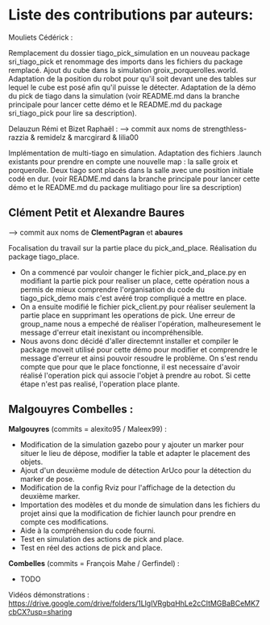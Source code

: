 # Liste des contributions par auteurs:

Mouliets Cédérick : 

Remplacement du dossier tiago_pick_simulation en un nouveau package sri_tiago_pick et renommage des imports dans les fichiers du package remplacé. Ajout du cube dans la simulation groix_porquerolles.world. Adaptation de la position du robot pour qu'il soit devant une des tables sur lequel le cube est posé afin qu'il puisse le détecter. Adaptation de la démo du pick de tiago dans la simulation (voir README.md dans la branche principale pour lancer cette démo et le README.md du package sri_tiago_pick pour lire sa description).


Delauzun Rémi et Bizet Raphaël :
--> commit aux noms de strengthless-razzia & remidelz & marcgirard & lilia00

Implémentation de multi-tiago en simulation. Adaptation des fichiers .launch existants pour prendre en compte une nouvelle map : la salle groix et porquerolle. Deux tiago sont placés dans la salle avec une position initiale codé en dur. (voir README.md dans la branche principale pour lancer cette démo et le README.md du package mulitiago pour lire sa description)

## Clément Petit et Alexandre Baures
--> commit aux noms de **ClementPagran** et **abaures**

Focalisation du travail sur la partie place du pick_and_place. Réalisation du package tiago_place.
- On a commencé par vouloir changer le fichier pick_and_place.py en modifiant la partie pick pour realiser un place, cette opération nous a permis de mieux comprendre l'organisation du code du tiago_pick_demo mais c'est avéré trop compliqué a mettre en place.
- On a ensuite modifié le fichier pick_client.py pour réaliser seulement la partie place en supprimant les operations de pick. Une erreur de group_name nous a empeché de réaliser l'opération, malheuresement le message d'erreur etait inexistant ou incompréhensible. 
- Nous avons donc décidé d'aller directemnt installer et compiler le package moveit utilisé pour cette démo pour modifier et comprendre le message d'erreur et ainsi pouvoir resoudre le problème.
On s'est rendu compte que pour que le place fonctionne, il est necessaire d'avoir réalisé l'operation pick qui associe l'objet à prendre au robot. Si cette étape n'est pas realisé, l'operation place plante.

## Malgouyres Combelles :
**Malgouyres** (commits = alexito95 / Maleex99) :   
- Modification de la simulation gazebo pour y ajouter un marker pour situer le lieu de dépose, modifier la table et adapter le placement des objets.
- Ajout d'un deuxième module de détection ArUco pour la détection du marker de pose.
- Modification de la config Rviz pour l'affichage de la detection du deuxième marker.
- Importation des modèles et du monde de simulation dans les fichiers du projet ainsi que la modification de fichier launch pour prendre en compte ces modifications.
- Aide à la compréhension du code fourni.
- Test en simulation des actions de pick and place.
- Test en réel des actions de pick and place.

**Combelles** (commits = François Mahe / Gerfindel) :   
- TODO   

Vidéos démonstrations : https://drive.google.com/drive/folders/1LlgIVRgbqHhLe2cCItMGBaBCeMK7cbCX?usp=sharing
